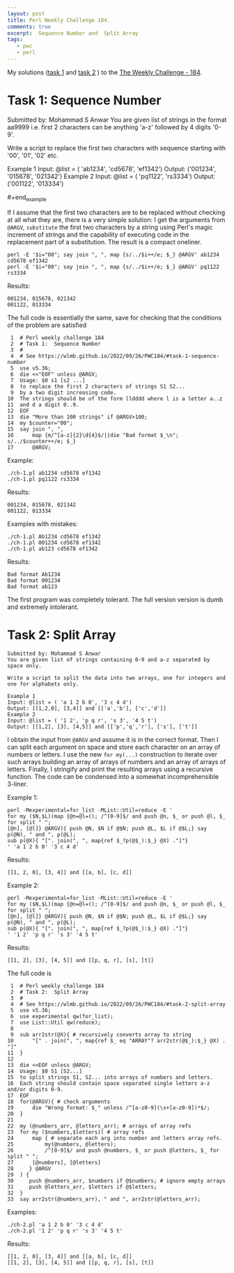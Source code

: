 ```yaml
---
layout: post
title: Perl Weekly Challenge 184.
comments: true
excerpt:  Sequence Number and  Split Array
tags:
   - pwc
   - perl
---
```


My solutions
([task 1](https://github.com/wlmb/perlweeklychallenge-club/blob/master/challenge-184/wlmb/perl/ch-1.pl)
and
[task 2](https://github.com/wlmb/perlweeklychallenge-club/blob/master/challenge-184/wlmb/perl/ch-2.pl)
)
to the  [The Weekly Challenge - 184](https://theweeklychallenge.org/blog/perl-weekly-challenge-184).


# Task 1: Sequence Number

Submitted by: Mohammad S Anwar
You are given list of strings in the format aa9999 i.e. first 2
characters can be anything 'a-z' followed by 4 digits '0-9'.

Write a script to replace the first two characters with sequence
starting with '00', '01', '02' etc.

Example 1
Input: @list = ( 'ab1234', 'cd5678', 'ef1342')
Output: ('001234', '015678', '021342')
Example 2
Input: @list = ( 'pq1122', 'rs3334')
Output: ('001122', '013334')

\#+end<sub>example</sub>

If I assume that the first two characters are to be replaced without
checking at all what they are, there is a very simple solution: I get
the arguments from `@ARGV`, `substitute` the first two characters by a
string using Perl's magic increment of strings and the capability of
executing code in the replacement part of a substitution. The result
is a compact oneliner.

    perl -E '$i="00"; say join ", ", map {s/../$i++/e; $_} @ARGV' ab1234 cd5678 ef1342
    perl -E '$i="00"; say join ", ", map {s/../$i++/e; $_} @ARGV' pq1122 rs3334

Results:

    001234, 015678, 021342
    001122, 013334

The full code is essentially the same, save for checking that the
conditions of the problem are satisfied

     1  # Perl weekly challenge 184
     2  # Task 1:  Sequence Number
     3  #
     4  # See https://wlmb.github.io/2022/09/26/PWC184/#task-1-sequence-number
     5  use v5.36;
     6  die <<"EOF" unless @ARGV;
     7  Usage: $0 s1 [s2 ...]
     8  to replace the first 2 characters of strings S1 S2...
     9  by a two digit increasing code.
    10  The strings should be of the form lldddd where l is a letter a..z
    11  and d a digit 0..9.
    12  EOF
    13  die "More than 100 strings" if @ARGV>100;
    14  my $counter="00";
    15  say join ", ",
    16      map {m/^[a-z]{2}\d{4}$/||die "Bad format $_\n"; s/../$counter++/e; $_}
    17      @ARGV;

Example:

    ./ch-1.pl ab1234 cd5678 ef1342
    ./ch-1.pl pq1122 rs3334

Results:

    001234, 015678, 021342
    001122, 013334

Examples with mistakes:

    ./ch-1.pl Ab1234 cd5678 ef1342
    ./ch-1.pl 001234 cd5678 ef1342
    ./ch-1.pl ab123 cd5678 ef1342

Results:

    Bad format Ab1234
    Bad format 001234
    Bad format ab123

The first program was completely tolerant. The full version version is dumb and
extremely intolerant.


# Task 2: Split Array

    Submitted by: Mohammad S Anwar
    You are given list of strings containing 0-9 and a-z separated by space only.

    Write a script to split the data into two arrays, one for integers and one for alphabets only.

    Example 1
    Input: @list = ( 'a 1 2 b 0', '3 c 4 d')
    Output: [[1,2,0], [3,4]] and [['a','b'], ['c','d']]
    Example 2
    Input: @list = ( '1 2', 'p q r', 's 3', '4 5 t')
    Output: [[1,2], [3], [4,5]] and [['p','q','r'], ['s'], ['t']]

I obtain the input from `@ARGV` and assume it is in the correct
format. Then I can split each argument on space and store each
character on an array of numbers or letters. I use the new `for
my(...)` construction to iterate over such arrays building an
array of arrays of numbers and an array of arrays of letters. Finally,
I stringify and print the resulting arrays using a recursive
function. The code can be condensed into a somewhat incomprehensible 3-liner.

Example 1:

    perl -Mexperimental=for_list -MList::Util=reduce -E '
    for my ($N,$L)(map {@n=@l=(); /^[0-9]$/ and push @n, $_ or push @l, $_ for split " ";
    [@n], [@l]} @ARGV){ push @N, $N if @$N; push @L, $L if @$L;} say p(@N), " and ", p(@L);
    sub p(@X){ "[". join(", ", map{ref $_?p(@$_):$_} @X) ."]"}
    ' 'a 1 2 b 0' '3 c 4 d'

Results:

    [[1, 2, 0], [3, 4]] and [[a, b], [c, d]]

Example 2:

    perl -Mexperimental=for_list -MList::Util=reduce -E '
    for my ($N,$L)(map {@n=@l=(); /^[0-9]$/ and push @n, $_ or push @l, $_ for split " ";
    [@n], [@l]} @ARGV){ push @N, $N if @$N; push @L, $L if @$L;} say p(@N), " and ", p(@L);
    sub p(@X){ "[". join(", ", map{ref $_?p(@$_):$_} @X) ."]"}
    ' '1 2' 'p q r' 's 3' '4 5 t'

Results:

    [[1, 2], [3], [4, 5]] and [[p, q, r], [s], [t]]

The full code is

     1  # Perl weekly challenge 184
     2  # Task 2:  Split Array
     3  #
     4  # See https://wlmb.github.io/2022/09/26/PWC184/#task-2-split-array
     5  use v5.36;
     6  use experimental qw(for_list);
     7  use List::Util qw(reduce);
     8
     9  sub arr2str(@X){ # recursively converts array to string
    10      "[" . join(", ", map{ref $_ eq "ARRAY"? arr2str(@$_):$_} @X) . "]"
    11  }
    12
    13  die <<EOF unless @ARGV;
    14  Usage: $0 S1 [S2...]
    15  to split strings S1, S2... into arrays of numbers and letters.
    16  Each string should contain space separated single letters a-z and/or digits 0-9.
    17  EOF
    18  for(@ARGV){ # check arguments
    19      die "Wrong format: $_" unless /^[a-z0-9](\s+[a-z0-9])*$/;
    20  }
    21
    22  my (@numbers_arr, @letters_arr); # arrays of array refs
    23  for my ($numbers,$letters)( # array refs
    24      map { # separate each arg into number and letters array refs.
    25          my(@numbers, @letters);
    26          /^[0-9]$/ and push @numbers, $_ or push @letters, $_ for split " ";
    27  	[@numbers], [@letters]
    28     } @ARGV
    29  ) {
    30     push @numbers_arr, $numbers if @$numbers; # ignore empty arrays
    31     push @letters_arr, $letters if @$letters;
    32  }
    33  say arr2str(@numbers_arr), " and ", arr2str(@letters_arr);

Examples:

    ./ch-2.pl 'a 1 2 b 0' '3 c 4 d'
    ./ch-2.pl '1 2' 'p q r' 's 3' '4 5 t'

Results:

    [[1, 2, 0], [3, 4]] and [[a, b], [c, d]]
    [[1, 2], [3], [4, 5]] and [[p, q, r], [s], [t]]

